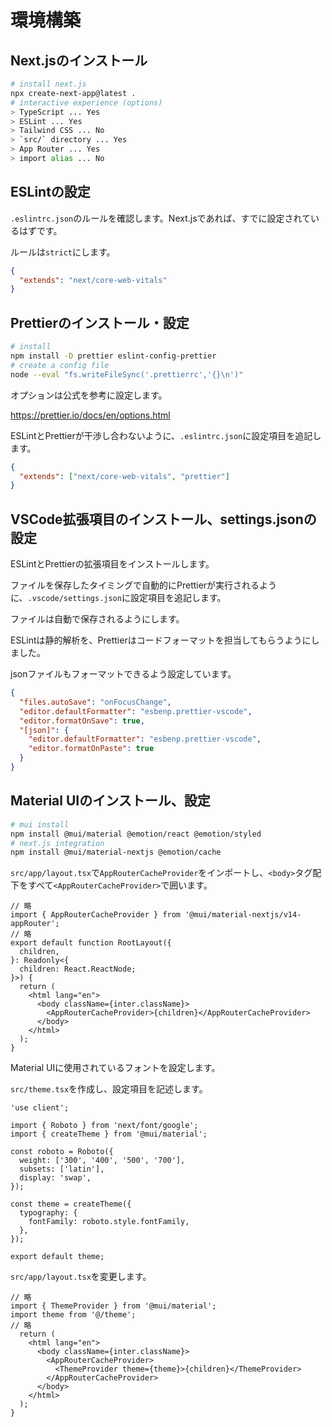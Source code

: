 # 環境構築

## Next.jsのインストール

```bash
# install next.js
npx create-next-app@latest .
# interactive experience (options)
> TypeScript ... Yes
> ESLint ... Yes
> Tailwind CSS ... No
> `src/` directory ... Yes
> App Router ... Yes
> import alias ... No
```

## ESLintの設定

`.eslintrc.json`のルールを確認します。Next.jsであれば、すでに設定されているはずです。

ルールは`strict`にします。

```json
{
  "extends": "next/core-web-vitals"
}
```

## Prettierのインストール・設定

```bash
# install
npm install -D prettier eslint-config-prettier
# create a config file
node --eval "fs.writeFileSync('.prettierrc','{}\n')"
```

オプションは公式を参考に設定します。

<https://prettier.io/docs/en/options.html>

ESLintとPrettierが干渉し合わないように、`.eslintrc.json`に設定項目を追記します。

```json
{
  "extends": ["next/core-web-vitals", "prettier"]
}
```

## VSCode拡張項目のインストール、settings.jsonの設定

ESLintとPrettierの拡張項目をインストールします。

ファイルを保存したタイミングで自動的にPrettierが実行されるように、`.vscode/settings.json`に設定項目を追記します。

ファイルは自動で保存されるようにします。

ESLintは静的解析を、Prettierはコードフォーマットを担当してもらうようにしました。

jsonファイルもフォーマットできるよう設定しています。

```json
{
  "files.autoSave": "onFocusChange",
  "editor.defaultFormatter": "esbenp.prettier-vscode",
  "editor.formatOnSave": true,
  "[json]": {
    "editor.defaultFormatter": "esbenp.prettier-vscode",
    "editor.formatOnPaste": true
  }
}
```

## Material UIのインストール、設定

```bash
# mui install
npm install @mui/material @emotion/react @emotion/styled
# next.js integration
npm install @mui/material-nextjs @emotion/cache
```

`src/app/layout.tsx`で`AppRouterCacheProvider`をインポートし、`<body>`タグ配下をすべて`<AppRouterCacheProvider>`で囲います。

```tsx
// 略
import { AppRouterCacheProvider } from '@mui/material-nextjs/v14-appRouter';
// 略
export default function RootLayout({
  children,
}: Readonly<{
  children: React.ReactNode;
}>) {
  return (
    <html lang="en">
      <body className={inter.className}>
        <AppRouterCacheProvider>{children}</AppRouterCacheProvider>
      </body>
    </html>
  );
}
```

Material UIに使用されているフォントを設定します。

`src/theme.tsx`を作成し、設定項目を記述します。

```tsx
'use client';

import { Roboto } from 'next/font/google';
import { createTheme } from '@mui/material';

const roboto = Roboto({
  weight: ['300', '400', '500', '700'],
  subsets: ['latin'],
  display: 'swap',
});

const theme = createTheme({
  typography: {
    fontFamily: roboto.style.fontFamily,
  },
});

export default theme;
```

`src/app/layout.tsx`を変更します。

```tsx
// 略
import { ThemeProvider } from '@mui/material';
import theme from '@/theme';
// 略
  return (
    <html lang="en">
      <body className={inter.className}>
        <AppRouterCacheProvider>
          <ThemeProvider theme={theme}>{children}</ThemeProvider>
        </AppRouterCacheProvider>
      </body>
    </html>
  );
}

```
